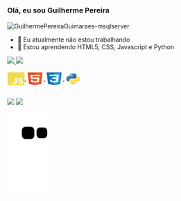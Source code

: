 ### Olá, eu sou Guilherme Pereira

<img align="center" alt="GuilhermePereiraGuimaraes-msqlserver"  src="https://komarev.com/ghpvc/?username=GuilhermePereiraGuimaraes&style=flat-square">

- 🔭 Eu atualmente não estou trabalhando
- 🌱 Estou aprendendo HTML5, CSS, Javascript e Python 

<div align="left">
  <a href="https://github.com/GuilhermePereiraGuimaraes">
  <img height="160em" src="https://github-readme-stats.vercel.app/api?username=GuilhermePereiraGuimaraes&show_icons=true&theme=tokyonight&include_all_commits=true&count_private=true"/>
  <img height="160em" src="https://github-readme-stats.vercel.app/api/top-langs/?username=GuilhermePereiraGuimaraes&layout=compact&langs_count=7&theme=tokyonight"/>
</div>
  
  <div style="display: inline_block"><br>
  <img align="center" alt="Js" height="30" width="40" src="https://raw.githubusercontent.com/devicons/devicon/master/icons/javascript/javascript-plain.svg">
  <img align="center" alt="HTML" height="30" width="40" src="https://raw.githubusercontent.com/devicons/devicon/master/icons/html5/html5-original.svg">
  <img align="center" alt="CSS" height="30" width="40" src="https://raw.githubusercontent.com/devicons/devicon/master/icons/css3/css3-original.svg">
  <img align="center" alt="Python" height="30" width="40" src="https://raw.githubusercontent.com/devicons/devicon/master/icons/python/python-original.svg">
</div>

  ##
  <div> 
  <a href = "mailto:guilhermezemo@gmail.com"><img src="https://img.shields.io/badge/Gmail-D14836?style=for-the-badge&logo=gmail&logoColor=white" target="_blank"></a>
  <a href="https://www.linkedin.com/in/guilherme-guimar%C3%A3es-825614206/" target="_blank"><img src="https://img.shields.io/badge/-LinkedIn-%230077B5?style=for-the-badge&logo=linkedin&logoColor=white" target="_blank"></a> 

  ![snake gif](https://github.com/GuilhermePereiraGuimaraes/GuilhermePereiraGuimaraes/blob/output/github-contribution-grid-snake.svg)
 
</div>
